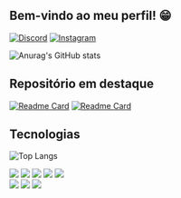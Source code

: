 ## Bem-vindo ao meu perfil! 😁
[![Discord](https://img.shields.io/badge/Discord-%235865F2.svg?style=for-the-badge&logo=discord&logoColor=white)](https://discordapp.com/users/237427853887537153)
[![Instagram](https://img.shields.io/badge/Instagram-%23E4405F.svg?style=for-the-badge&logo=Instagram&logoColor=white)](https://www.instagram.com/gabriell_he/)

![Anurag's GitHub stats](https://github-readme-stats.vercel.app/api?username=gabriellprado&show_icons=true&theme=react)



## Repositório em destaque
[![Readme Card](https://github-readme-stats.vercel.app/api/pin/?username=gabriellprado&repo=iOS-Calculator&show_icons=true&theme=react)](https://github.com/GabriellPrado/iOS-Calculator)
[![Readme Card](https://github-readme-stats.vercel.app/api/pin/?username=gabriellprado&repo=Aspect-ratio-padding-calculator&show_icons=true&theme=react)](https://github.com/GabriellPrado/Aspect-ratio-padding-calculator)



## Tecnologias
![Top Langs](https://github-readme-stats.vercel.app/api/top-langs/?username=gabriellprado&show_icons=true&theme=react)
<div style="display: inline_block">
    <img src="https://img.shields.io/badge/html5-%23E34F26.svg?style=for-the-badge&logo=html5&logoColor=white">
    <img src="https://img.shields.io/badge/css3-%231572B6.svg?style=for-the-badge&logo=css3&logoColor=white">
    <img src="https://img.shields.io/badge/javascript-%23323330.svg?style=for-the-badge&logo=javascript&logoColor=%23F7DF1E">
    <img src="https://img.shields.io/badge/php-%23777BB4.svg?style=for-the-badge&logo=php&logoColor=white">
    <img src="https://img.shields.io/badge/lua-%232C2D72.svg?style=for-the-badge&logo=lua&logoColor=white">
    <br>
    <img src="https://img.shields.io/badge/bootstrap-%23563D7C.svg?style=for-the-badge&logo=bootstrap&logoColor=white">
    <img src="https://img.shields.io/badge/CodeIgniter-%23EF4223.svg?style=for-the-badge&logo=codeIgniter&logoColor=white">
    <img src="https://img.shields.io/badge/jquery-%230769AD.svg?style=for-the-badge&logo=jquery&logoColor=white">
</div>
